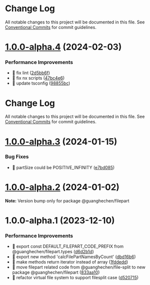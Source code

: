 # Change Log

All notable changes to this project will be documented in this file. See
[Conventional Commits](https://conventionalcommits.org) for commit guidelines.

# [1.0.0-alpha.4](https://github.com/guanghechen/sora/compare/@guanghechen/filepart@1.0.0-alpha.3...@guanghechen/filepart@1.0.0-alpha.4) (2024-02-03)

### Performance Improvements

- 💄 fix lint
  ([2d5bb6f](https://github.com/guanghechen/sora/commit/2d5bb6f03d0312a42c1117d95181df8b69de827a))
- 🔧 fix nx scripts
  ([47bc4e6](https://github.com/guanghechen/sora/commit/47bc4e66df825cb37127219bccf60dc81d6a9b48))
- 🔧 update tsconfig
  ([98855bc](https://github.com/guanghechen/sora/commit/98855bcc245d98c61217c5bafc6a1b2506b7824d))

# Change Log

All notable changes to this project will be documented in this file. See
[Conventional Commits](https://conventionalcommits.org) for commit guidelines.

# [1.0.0-alpha.3](https://github.com/guanghechen/sora/compare/@guanghechen/filepart@1.0.0-alpha.2...@guanghechen/filepart@1.0.0-alpha.3) (2024-01-15)

### Bug Fixes

- 🐛 partSize could be POSITIVE_INFINITY
  ([e7bd085](https://github.com/guanghechen/sora/commit/e7bd085968177e312a4c4c12739096626f5e8832))

# [1.0.0-alpha.2](https://github.com/guanghechen/sora/compare/@guanghechen/filepart@1.0.0-alpha.1...@guanghechen/filepart@1.0.0-alpha.2) (2024-01-02)

**Note:** Version bump only for package @guanghechen/filepart

# 1.0.0-alpha.1 (2023-12-10)

### Performance Improvements

- 🎨 export const DEFAULT_FILEPART_CODE_PREFIX from @guanghechen/filepart.types
  ([d6d2b1d](https://github.com/guanghechen/sora/commit/d6d2b1d960a9a02b3315c4cbd32cdc1fa53cccc3))
- 🎨 export new method 'calcFilePartNamesByCount'
  ([dbd16b6](https://github.com/guanghechen/sora/commit/dbd16b65610088e38ac84e39d66196e67b33446f))
- 🎨 make methods return iterator instead of array
  ([1fddedd](https://github.com/guanghechen/sora/commit/1fddedd8a8de6b21c0431bdacf2a7d8a17bd2c86))
- 🎨 move filepart related code from @guanghechen/file-split to new package @guanghechen/filepart
  ([833aa10](https://github.com/guanghechen/sora/commit/833aa10f4eee38b09a375b221a0a763f96d8fd4c))
- 🎨 refactor virtual file system to support filesplit case
  ([d520715](https://github.com/guanghechen/sora/commit/d520715e1195169914e9a4563fc8c2b1cd035b27))
